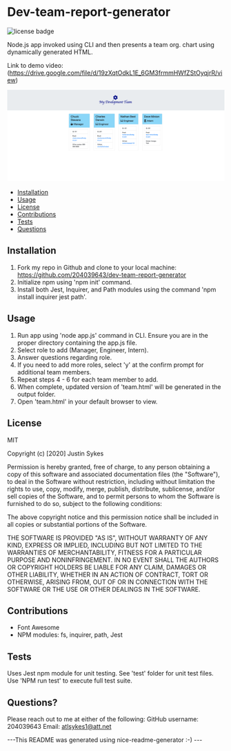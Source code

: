 # Dev-team-report-generator

![license badge](https://img.shields.io/badge/license-MIT-brightgreen)

Node.js app invoked using CLI and then presents a team org. chart using dynamically generated HTML.

Link to demo video: (https://drive.google.com/file/d/19zXqtOdkL1E_6GM3frmmHWfZStOyqjrR/view)

![app screenshot](./my-dev-team-generator-screenshot1.png)

- [Installation](#installation)
- [Usage](#usage)
- [License](#license)
- [Contributions](#contributions)
- [Tests](#test)
- [Questions](#questions)
    
## Installation
    
1. Fork my repo in Github and clone to your local machine: https://github.com/204039643/dev-team-report-generator
2. Initialize npm using 'npm init' command.
3. Install both Jest, Inquirer, and Path modules using the command 'npm install inquirer jest path'.
    
## Usage
    
1. Run app using 'node app.js' command in CLI. Ensure you are in the proper directory containing the app.js file.
2. Select role to add (Manager, Engineer, Intern).
3. Answer questions regarding role.
4. If you need to add more roles, select 'y' at the confirm prompt for additional team members.
5. Repeat steps 4 - 6 for each team member to add.
6. When complete, updated version of 'team.html' will be generated in the output folder.
7. Open 'team.html' in your default browser to view.
    
## License
    
MIT
    
Copyright (c) [2020] Justin Sykes
    
Permission is hereby granted, free of charge, to any person obtaining a copy
of this software and associated documentation files (the "Software"), to deal
in the Software without restriction, including without limitation the rights
to use, copy, modify, merge, publish, distribute, sublicense, and/or sell
copies of the Software, and to permit persons to whom the Software is
furnished to do so, subject to the following conditions:
    
The above copyright notice and this permission notice shall be included in all
copies or substantial portions of the Software.
    
THE SOFTWARE IS PROVIDED "AS IS", WITHOUT WARRANTY OF ANY KIND, EXPRESS OR
IMPLIED, INCLUDING BUT NOT LIMITED TO THE WARRANTIES OF MERCHANTABILITY,
FITNESS FOR A PARTICULAR PURPOSE AND NONINFRINGEMENT. IN NO EVENT SHALL THE
AUTHORS OR COPYRIGHT HOLDERS BE LIABLE FOR ANY CLAIM, DAMAGES OR OTHER
LIABILITY, WHETHER IN AN ACTION OF CONTRACT, TORT OR OTHERWISE, ARISING FROM,
OUT OF OR IN CONNECTION WITH THE SOFTWARE OR THE USE OR OTHER DEALINGS IN THE
SOFTWARE.
    
## Contributions
    
- Font Awesome
- NPM modules: fs, inquirer, path, Jest
     
## Tests
    
Uses Jest npm module for unit testing. See 'test' folder for unit test files. Use 'NPM run test' to execute full test suite.
    
## Questions?
Please reach out to me at either of the following:
    GitHub username: 204039643
    Email: atlsykes1@att.net
    
    
---This README was generated using nice-readme-generator :-) ---